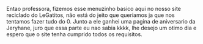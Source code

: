 Entao professora, fizemos esse menuzinho basico aqui no nosso site reciclado do LeGatitos, não está do jeito que queriamos ja que nos tentamos fazer tudo do 0. Junto a ele ganhei uma pagina de aniversario da Jeryhane, juro que essa parte eu nao sabia kkkk, lhe desejo um otimo dia e espero que o site tenha cumprido todos os requisitos.
